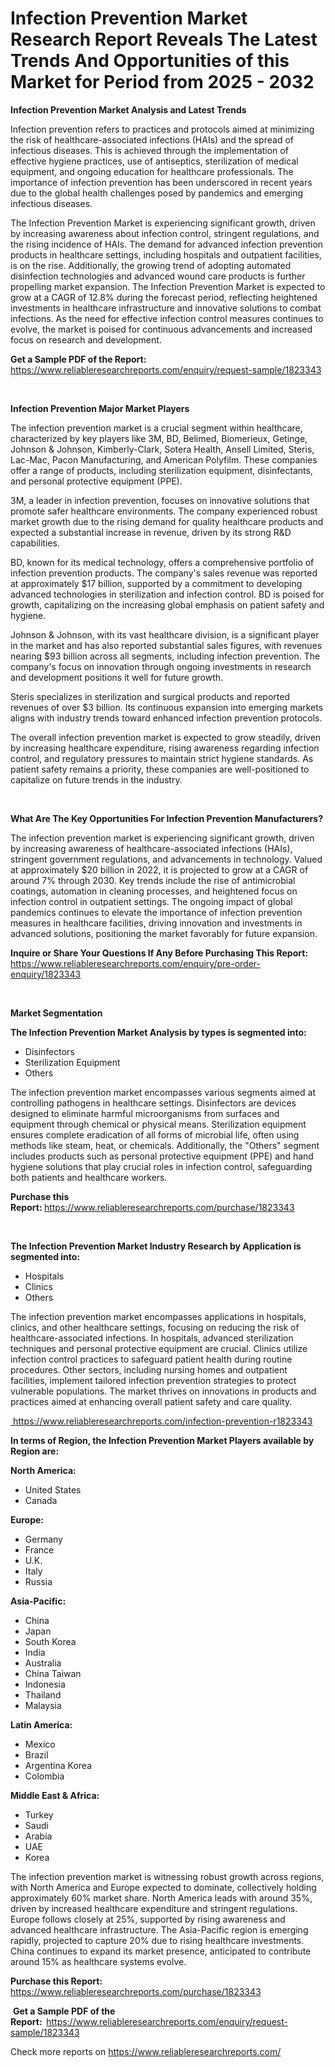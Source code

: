 <p><h1>Infection Prevention Market Research Report Reveals The Latest Trends And Opportunities of this Market for Period from 2025 - 2032</h1></p><p><strong>Infection Prevention Market Analysis and Latest Trends</strong></p>
<p><p>Infection prevention refers to practices and protocols aimed at minimizing the risk of healthcare-associated infections (HAIs) and the spread of infectious diseases. This is achieved through the implementation of effective hygiene practices, use of antiseptics, sterilization of medical equipment, and ongoing education for healthcare professionals. The importance of infection prevention has been underscored in recent years due to the global health challenges posed by pandemics and emerging infectious diseases.</p><p>The Infection Prevention Market is experiencing significant growth, driven by increasing awareness about infection control, stringent regulations, and the rising incidence of HAIs. The demand for advanced infection prevention products in healthcare settings, including hospitals and outpatient facilities, is on the rise. Additionally, the growing trend of adopting automated disinfection technologies and advanced wound care products is further propelling market expansion. The Infection Prevention Market is expected to grow at a CAGR of 12.8% during the forecast period, reflecting heightened investments in healthcare infrastructure and innovative solutions to combat infections. As the need for effective infection control measures continues to evolve, the market is poised for continuous advancements and increased focus on research and development.</p></p>
<p><strong>Get a Sample PDF of the Report:&nbsp;</strong> <a href="https://www.reliableresearchreports.com/enquiry/request-sample/1823343?utm_campaign=3255&utm_medium=2&utm_source=Github&utm_content=ia&utm_term=08032025&utm_id=infection-prevention">https://www.reliableresearchreports.com/enquiry/request-sample/1823343</a></p>
<p>&nbsp;</p>
<p><strong>Infection Prevention Major Market Players</strong></p>
<p><p>The infection prevention market is a crucial segment within healthcare, characterized by key players like 3M, BD, Belimed, Biomerieux, Getinge, Johnson & Johnson, Kimberly-Clark, Sotera Health, Ansell Limited, Steris, Lac-Mac, Pacon Manufacturing, and American Polyfilm. These companies offer a range of products, including sterilization equipment, disinfectants, and personal protective equipment (PPE).</p><p>3M, a leader in infection prevention, focuses on innovative solutions that promote safer healthcare environments. The company experienced robust market growth due to the rising demand for quality healthcare products and expected a substantial increase in revenue, driven by its strong R&D capabilities.</p><p>BD, known for its medical technology, offers a comprehensive portfolio of infection prevention products. The company's sales revenue was reported at approximately $17 billion, supported by a commitment to developing advanced technologies in sterilization and infection control. BD is poised for growth, capitalizing on the increasing global emphasis on patient safety and hygiene.</p><p>Johnson & Johnson, with its vast healthcare division, is a significant player in the market and has also reported substantial sales figures, with revenues nearing $93 billion across all segments, including infection prevention. The company's focus on innovation through ongoing investments in research and development positions it well for future growth.</p><p>Steris specializes in sterilization and surgical products and reported revenues of over $3 billion. Its continuous expansion into emerging markets aligns with industry trends toward enhanced infection prevention protocols.</p><p>The overall infection prevention market is expected to grow steadily, driven by increasing healthcare expenditure, rising awareness regarding infection control, and regulatory pressures to maintain strict hygiene standards. As patient safety remains a priority, these companies are well-positioned to capitalize on future trends in the industry.</p></p>
<p>&nbsp;</p>
<p><strong>What Are The Key Opportunities For Infection Prevention Manufacturers?</strong></p>
<p><p>The infection prevention market is experiencing significant growth, driven by increasing awareness of healthcare-associated infections (HAIs), stringent government regulations, and advancements in technology. Valued at approximately $20 billion in 2022, it is projected to grow at a CAGR of around 7% through 2030. Key trends include the rise of antimicrobial coatings, automation in cleaning processes, and heightened focus on infection control in outpatient settings. The ongoing impact of global pandemics continues to elevate the importance of infection prevention measures in healthcare facilities, driving innovation and investments in advanced solutions, positioning the market favorably for future expansion.</p></p>
<p><strong>Inquire or Share Your Questions If Any Before Purchasing This Report:</strong> <a href="https://www.reliableresearchreports.com/enquiry/pre-order-enquiry/1823343?utm_campaign=3255&utm_medium=2&utm_source=Github&utm_content=ia&utm_term=08032025&utm_id=infection-prevention">https://www.reliableresearchreports.com/enquiry/pre-order-enquiry/1823343</a></p>
<p>&nbsp;</p>
<p><strong>Market Segmentation</strong></p>
<p><strong>The Infection Prevention Market Analysis by types is segmented into:</strong></p>
<p><ul><li>Disinfectors</li><li>Sterilization Equipment</li><li>Others</li></ul></p>
<p><p>The infection prevention market encompasses various segments aimed at controlling pathogens in healthcare settings. Disinfectors are devices designed to eliminate harmful microorganisms from surfaces and equipment through chemical or physical means. Sterilization equipment ensures complete eradication of all forms of microbial life, often using methods like steam, heat, or chemicals. Additionally, the "Others" segment includes products such as personal protective equipment (PPE) and hand hygiene solutions that play crucial roles in infection control, safeguarding both patients and healthcare workers.</p></p>
<p><strong>Purchase this Report:&nbsp;</strong><a href="https://www.reliableresearchreports.com/purchase/1823343?utm_campaign=3255&utm_medium=2&utm_source=Github&utm_content=ia&utm_term=08032025&utm_id=infection-prevention">https://www.reliableresearchreports.com/purchase/1823343</a></p>
<p>&nbsp;</p>
<p><strong>The Infection Prevention Market Industry Research by Application is segmented into:</strong></p>
<p><ul><li>Hospitals</li><li>Clinics</li><li>Others</li></ul></p>
<p><p>The infection prevention market encompasses applications in hospitals, clinics, and other healthcare settings, focusing on reducing the risk of healthcare-associated infections. In hospitals, advanced sterilization techniques and personal protective equipment are crucial. Clinics utilize infection control practices to safeguard patient health during routine procedures. Other sectors, including nursing homes and outpatient facilities, implement tailored infection prevention strategies to protect vulnerable populations. The market thrives on innovations in products and practices aimed at enhancing overall patient safety and care quality.</p></p>
<p><a href="https://www.reliableresearchreports.com/infection-prevention-r1823343?utm_campaign=3255&utm_medium=2&utm_source=Github&utm_content=ia&utm_term=08032025&utm_id=infection-prevention">&nbsp;https://www.reliableresearchreports.com/infection-prevention-r1823343</a></p>
<p><strong>In terms of Region, the Infection Prevention Market Players available by Region are:</strong></p>
<p>
    <p> <strong> North America: </strong>
        <ul>
            <li>United States</li>
            <li>Canada</li>
        </ul>
        </p> 
    <p> <strong> Europe: </strong>
        <ul>
            <li>Germany</li>
            <li>France</li>
            <li>U.K.</li>
            <li>Italy</li>
            <li>Russia</li>
        </ul>
        </p> 
    <p> <strong> Asia-Pacific: </strong>
        <ul>
            <li>China</li>
            <li>Japan</li>
            <li>South Korea</li>
            <li>India</li>
            <li>Australia</li>
            <li>China Taiwan</li>
            <li>Indonesia</li>
            <li>Thailand</li>
            <li>Malaysia</li>
        </ul>
        </p> 
    <p> <strong> Latin America: </strong>
        <ul>
            <li>Mexico</li>
            <li>Brazil</li>
            <li>Argentina Korea</li>
            <li>Colombia</li>
        </ul>
        </p> 
    <p> <strong> Middle East & Africa: </strong>
        <ul>
            <li>Turkey</li>
            <li>Saudi</li>
            <li>Arabia</li>
            <li>UAE</li>
            <li>Korea</li>
        </ul>
    </p>
    </p>
<p><p>The infection prevention market is witnessing robust growth across regions, with North America and Europe expected to dominate, collectively holding approximately 60% market share. North America leads with around 35%, driven by increased healthcare expenditure and stringent regulations. Europe follows closely at 25%, supported by rising awareness and advanced healthcare infrastructure. The Asia-Pacific region is emerging rapidly, projected to capture 20% due to rising healthcare investments. China continues to expand its market presence, anticipated to contribute around 15% as healthcare systems evolve.</p></p>
<p><strong>Purchase this Report: </strong><a href="https://www.reliableresearchreports.com/purchase/1823343?utm_campaign=3255&utm_medium=2&utm_source=Github&utm_content=ia&utm_term=08032025&utm_id=infection-prevention">https://www.reliableresearchreports.com/purchase/1823343</a></p>
<p>&nbsp;<strong>Get a Sample PDF of the Report:&nbsp;&nbsp;</strong><a href="https://www.reliableresearchreports.com/enquiry/request-sample/1823343?utm_campaign=3255&utm_medium=2&utm_source=Github&utm_content=ia&utm_term=08032025&utm_id=infection-prevention">https://www.reliableresearchreports.com/enquiry/request-sample/1823343</a></p>
<p><strong></strong></p>
<p>Check more reports on <a href="https://www.reliableresearchreports.com/?utm_campaign=3255&utm_medium=2&utm_source=Github&utm_content=ia&utm_term=08032025&utm_id=infection-prevention">https://www.reliableresearchreports.com/</a></p>
